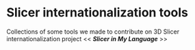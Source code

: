# Slicer internationalization tools

Collections of some tools we made to contribute on 3D Slicer internationalization project <<&nbsp;***Slicer in My Language***&nbsp;>>
